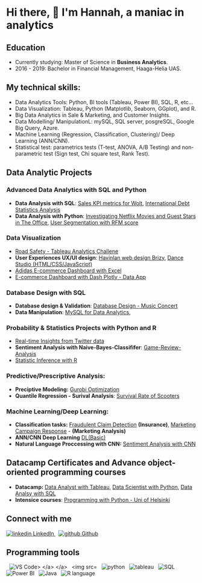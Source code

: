 # Hi there, 👋 I'm Hannah, a maniac in analytics
## Education 
- Currently studying: Master of Science in **Business Analytics**. 
- 2016 - 2019: Bachelor in Financial Management, Haaga-Helia UAS.  
## My technical skills: 
- Data Analytics Tools: Python, BI tools (Tableau, Power BI), SQL, R, etc...
- Data Visualization: Tableau, Python (Matplotlib, Seaborn, GGplot), and R. 
- Big Data Analytics in Sale & Marketing, and Customer Insights. 
- Data Modelling/ ManipulationL: mySQL, SQL server, posgreSQL, Google Big Query, Azure.
- Machine Learning (Regression, Classification, Clustering)/ Deep Learning (ANN/CNN). 
- Statistical test: parametrics tests (T-test, ANOVA, A/B Testing) and non-parametric test (Sign test, Chi square test, Rank Test).

## Data Analytic Projects
### Advanced Data Analytics with SQL and Python
- **Data Analysis with SQL**: [Sales KPI metrics for Wolt](https://github.com/Hannah-Abi/Sales-KPIs---delivery-service), [International Debt Statistics Analysis](https://app.datacamp.com/learn/projects/754)
- **Data Analysis with Python**: [Investigating Netflix Movies and Guest Stars in The Office](https://app.datacamp.com/learn/projects/1237), [User Segmentation with RFM score](https://github.com/Hannah-Abi/user-segmentation-analysis-Wolt)

### Data Visualization 
- [Road Safety - Tableau Analytics Challene](https://github.com/Hannah-Abi/Road-Safety-in-Finland)
- **User Experiences UX/UI design**: [Havinlan web design Brizy](https://havinlan.brizy.site/), [Dance Studio (HTML/CSS/JavaScript)](https://github.com/Hannah-Abi/shoes-toes-studio) 
- [Adidas E-commerce Dashboard with Excel](https://github.com/Hannah-Abi/Interactive-Dashboard-with-Excel)
- [E-commerce Dashboard with Dash Plotly - Data App](https://github.com/Hannah-Abi/Global-E-commerce-Dashboard)
### Database Design with SQL 
- **Database design & Validation**: [Database Design - Music Concert](https://github.com/Hannah-Abi/PE-Case---Database-Design) 
- **Data Manipulation**: [MySQL for Data Analytics](https://github.com/Hannah-Abi/MySQL-for-Data-Analytics), 
### Probability & Statistics Projects with Python and R
- [Real-time Insights from Twitter data](https://github.com/Hannah-Abi/Twitter-a-hot-trend)
- **Sentiment Analysis with Naive-Bayes-Classififer**: [Game-Review-Analysis](https://github.com/Hannah-Abi/Sentiment-analysis)
- [Statistic Inference with R](https://github.com/Hannah-Abi/Statistic-Intefernce-with-R)

### Predictive/Prescriptive Analysis:
- **Preciptive Modeling:** [Gurobi Optimization](https://github.com/Hannah-Abi/Gurobi-optimization)
- **Quantile Regression - Surival Analysis**: [Survival Rate of Scooters](https://github.com/Hannah-Abi/survival-analysis-Scooter)
### Machine Learning/Deep Learning:
- **Classification tasks:** [Fraudulent Claim Detection](https://github.com/Hannah-Abi/fraudulent-claim-detection-by-machine-learning) **(Insurance)**, [Marketing Campaign Response](https://github.com/Hannah-Abi/Marketing-Analysis---Logistic-Regression-Decision-Tree) - **(Marketing Analysis)** 
- **ANN/CNN Deep Learning** [DL(Basic)](https://github.com/Hannah-Abi/Deep-Learning-with-Python)
- **Natural Language Proccessing with CNN:** [Sentiment Analysis with CNN](https://github.com/Hannah-Abi/Sentiment-analysis/blob/main/NLP-with-CNN-Deep-Learning.ipynb)
## Datacamp Certificates and Advance object-oriented programming courses
- **Datacamp:** [Data Analyst with Tableau](https://github.com/Hannah-Abi/Datacamp-courses/tree/main/Data%20Analyst%20with%20Tableau), [Data Scientist with Python](https://github.com/Hannah-Abi/Datacamp-courses/tree/main/Data%20Scientist%20with%20Python), [Data Analsy with SQL](https://github.com/Hannah-Abi/Datacamp-courses/tree/main/Data%20Analyst%20with%20SQL)
- **Intensice courses**: [Programming with Python - Uni of Helsinki](https://github.com/Hannah-Abi/python-pro-21)
## Connect with me
<p>
  <a href="https://www.linkedin.com/in/hannahabi/" rel="nofollow noreferrer">
    <img src="https://i.stack.imgur.com/gVE0j.png" alt="linkedin"> LinkedIn
  </a> &nbsp; 
  <a href="https://github.com/Hannah-Abi/" rel="nofollow noreferrer">
    <img src="https://i.stack.imgur.com/tskMh.png" alt="github"> Github
  </a>
</p>

## Programming tools 
<p>
  </a> &nbsp; 
   <img src="https://i.imgur.com/enc61qp.jpg" alt="VS Code>
  </a> 
  </a> &nbsp; 
   <img src="https://i.imgur.com/A5LcY6X.png" alt="R">
  </a> 
  </a> &nbsp; 
   <img src="https://i.imgur.com/1JSIsx7.png" alt="python">
  </a>
  </a> &nbsp; 
   <img src="https://i.imgur.com/HIJK259.png" alt="tableau">
  </a>
  </a> &nbsp; 
   <img src="https://i.imgur.com/4ECc8H9.png" alt="SQL">
   </a>
  </a> &nbsp; 
   <img src="https://i.imgur.com/wdVXsca.png" alt="Power BI">
  </a>
  </a> &nbsp; 
   <img src="https://i.imgur.com/gwMBhaz.png" alt="Java">
  </a>
  </a> &nbsp; 
   <img src="https://i.imgur.com/9yOeGGZ.jpg" alt="R language">
  </a>
  
</p>
<!--
**Hannah-Abi/Hannah-Abi** is a ✨ _special_ ✨ repository because its `README.md` (this file) appears on your GitHub profile

Here are some ideas to get you started:

- 🔭 I’m currently working on ...
- 🌱 I’m currently learning ...
- 👯 I’m looking to collaborate on ...
- 🤔 I’m looking for help with ...
- 💬 Ask me about ...
- 📫 How to reach me: ...
- 😄 Pronouns: ...
- ⚡ Fun fact: ...
-->

